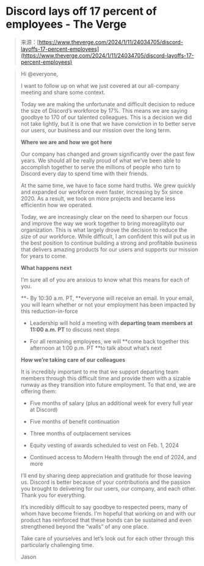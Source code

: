 <!--yml
category: 未分类
date: 2024-05-27 14:41:02
-->

# Discord lays off 17 percent of employees - The Verge

> 来源：[https://www.theverge.com/2024/1/11/24034705/discord-layoffs-17-percent-employees](https://www.theverge.com/2024/1/11/24034705/discord-layoffs-17-percent-employees)

> Hi @everyone,
> 
> I want to follow up on what we just covered at our all-company meeting and share some context.
> 
> Today we are making the unfortunate and difficult decision to reduce the size of Discord’s workforce by 17%. This means we are saying goodbye to 170 of our talented colleagues. This is a decision we did not take lightly, but it is one that we have conviction in to better serve our users, our business and our mission over the long term.
> 
> **Where we are and how we got here**
> 
> Our company has changed and grown significantly over the past few years. We should all be really proud of what we’ve been able to accomplish together to serve the millions of people who turn to Discord every day to spend time with their friends. 
> 
> At the same time, we have to face some hard truths. We grew quickly and expanded our workforce even faster, increasing by 5x since 2020\. As a result, we took on more projects and became less efficientin how we operated. 
> 
> Today, we are increasingly clear on the need to sharpen our focus and improve the way we work together to bring moreagilityto our organization. This is what largely drove the decision to reduce the size of our workforce. While difficult, I am confident this will put us in the best position to continue building a strong and profitable business that delivers amazing products for our users and supports our mission for years to come. 
> 
> **What happens next**
> 
> I’m sure all of you are anxious to know what this means for each of you.
> 
> **- By 10:30 a.m. PT, **everyone will receive an email. In your email, you will learn whether or not your employment has been impacted by this reduction-in-force
> 
> - Leadership will hold a meeting with **departing team members at 11:00 a.m. PT** to discuss next steps
> 
> - For all remaining employees, we will **come back together this afternoon at 1:00 p.m. PT **to talk about what’s next
> 
> **How we’re taking care of our colleagues**
> 
> It is incredibly important to me that we support departing team members through this difficult time and provide them with a sizable runway as they transition into future employment. To that end, we are offering them: 
> 
> - Five months of salary (plus an additional week for every full year at Discord)
> 
> - Five months of benefit continuation
> 
> - Three months of outplacement services
> 
> - Equity vesting of awards scheduled to vest on Feb. 1, 2024
> 
> - Continued access to Modern Health through the end of 2024, and more
> 
> I’ll end by sharing deep appreciation and gratitude for those leaving us. Discord is better because of your contributions and the passion you brought to delivering for our users, our company, and each other. Thank you for everything. 
> 
> It’s incredibly difficult to say goodbye to respected peers, many of whom have become friends. I’m hopeful that working on and with our product has reinforced that these bonds can be sustained and even strengthened beyond the “walls” of any one place. 
> 
> Take care of yourselves and let’s look out for each other through this particularly challenging time. 
> 
> Jason